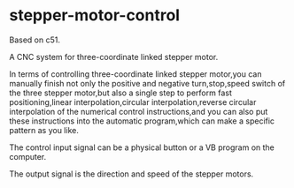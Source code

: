 # stepper-motor-control
Based on c51.  

A CNC system for three-coordinate linked stepper motor.  

In terms of controlling three-coordinate linked stepper motor,you can manually finish not only the positive and negative turn,stop,speed switch of the three stepper motor,but also a single step to perform fast positioning,linear interpolation,circular interpolation,reverse circular interpolation of the numerical control instructions,and you can also put these instructions into the automatic program,which can make a specific pattern as you like.  

The control input signal can be a physical button or a VB program on the computer.  

The output signal is the direction and speed of the stepper motors.  
